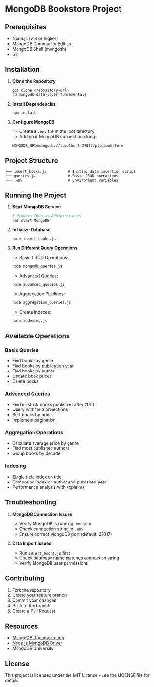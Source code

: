 # MongoDB Bookstore Project

## Prerequisites

- Node.js (v18 or higher)
- MongoDB Community Edition
- MongoDB Shell (mongosh)
- Git

## Installation

1. **Clone the Repository**
   ```bash
   git clone <repository-url>
   cd mongodb-data-layer-fundamentals
   ```

2. **Install Dependencies**
   ```bash
   npm install
   ```

3. **Configure MongoDB**
   - Create a `.env` file in the root directory
   - Add your MongoDB connection string:
   ```
   MONGODB_URI=mongodb://localhost:27017/plp_bookstore
   ```

## Project Structure

```
├── insert_books.js          # Initial data insertion script
├── queries.js               # Basic CRUD operations
└── .env                     # Environment variables
```

## Running the Project

1. **Start MongoDB Service**
   ```bash
   # Windows (Run as Administrator)
   net start MongoDB
   ```

2. **Initialize Database**
   ```bash
   node insert_books.js
   ```

3. **Run Different Query Operations**

   - Basic CRUD Operations:
   ```bash
   node mongodb_queries.js
   ```

   - Advanced Queries:
   ```bash
   node advanced_queries.js
   ```

   - Aggregation Pipelines:
   ```bash
   node aggregation_queries.js
   ```

   - Create Indexes:
   ```bash
   node indexing.js
   ```

## Available Operations

### Basic Queries
- Find books by genre
- Find books by publication year
- Find books by author
- Update book prices
- Delete books

### Advanced Queries
- Find in-stock books published after 2010
- Query with field projections
- Sort books by price
- Implement pagination

### Aggregation Operations
- Calculate average price by genre
- Find most published authors
- Group books by decade

### Indexing
- Single field index on title
- Compound index on author and published year
- Performance analysis with explain()

## Troubleshooting

1. **MongoDB Connection Issues**
   - Verify MongoDB is running: `mongosh`
   - Check connection string in `.env`
   - Ensure correct MongoDB port (default: 27017)

2. **Data Import Issues**
   - Run `insert_books.js` first
   - Check database name matches connection string
   - Verify MongoDB user permissions

## Contributing

1. Fork the repository
2. Create your feature branch
3. Commit your changes
4. Push to the branch
5. Create a Pull Request

## Resources

- [MongoDB Documentation](https://docs.mongodb.com/)
- [Node.js MongoDB Driver](https://mongodb.github.io/node-mongodb-native/)
- [MongoDB University](https://university.mongodb.com/)

## License

This project is licensed under the MIT License - see the LICENSE file for details
